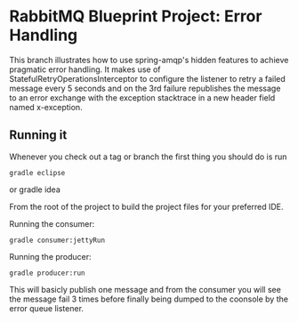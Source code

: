 # RabbitMQ Blueprint Project: Error Handling
This branch illustrates how to use spring-amqp's hidden features to achieve 
pragmatic error handling. It makes use of StatefulRetryOperationsInterceptor
to configure the listener to retry a failed message every 5 seconds and on the 
3rd failure republishes the message to an error exchange with the exception
stacktrace in a new header field named x-exception.

## Running it
Whenever you check out a tag or branch the first thing you should do is run 

    gradle eclipse
or
    gradle idea

From the root of the project to build the project files for your preferred IDE.

Running the consumer:

    gradle consumer:jettyRun
    
Running the producer:

    gradle producer:run
    
This will basicly publish one message and from the consumer you will see the 
message fail 3 times before finally being dumped to the coonsole by the error
queue listener.